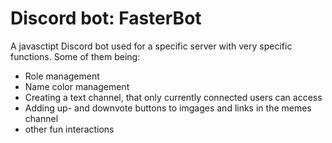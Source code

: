 # Discord bot: FasterBot

A javasctipt Discord bot used for a specific server with very specific functions.
Some of them being:
  * Role management
  * Name color management
  * Creating a text channel, that only currently connected users can access
  * Adding up- and downvote buttons to imgages and links in the memes channel
  * other fun interactions
